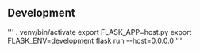 ## Development

'''
. venv/bin/activate
export FLASK_APP=host.py
export FLASK_ENV=development
flask run --host=0.0.0.0
'''
